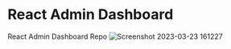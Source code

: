 # React Admin Dashboard

React Admin Dashboard Repo
![Screenshot 2023-03-23 161227](https://user-images.githubusercontent.com/121765405/227186545-bde06589-9d28-463d-8ad8-6cb2fa77f347.png)
